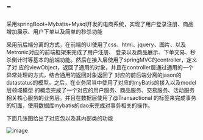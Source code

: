 # -
采用springBoot+Mybatis+Mysql开发的电商系统，实现了用户登录注册、商品增加展示、用户下单以及简单的秒杀功能

采用前后端分离的方式，在前端的UI使用了css、html、jquery、图片、以及Metronic对应的前端框架来完成了用户注册、
登录以及商品展示、下单交易、秒杀倒计时等基本的前端功能。然后在接入层使用了springMVC的controller，定义了对
应的viewObject，返回了通用的对象，并且在controller层通过通用的一个异常处理的方式，结合通用的返回对象返回了
对应的前后端分离的jason的datastatus的模型。之后，在业务层当中使用了对应的myBatis的接入以及model层领域模型
的概念完成了一个对应的用户服务、商品服务、交易服务、活动服务相关核心服务的业务层。并且在数据层使用了@Transactional
的标签来完成事务的切面，使用数据库mybatis的dao来完成对事务相关的操作。

下面几张图给出了对应包以及其内部类的功能

![image](https://github.com/overridehuhao/light-miaosha-Project/tree/master/images/controller.png)
